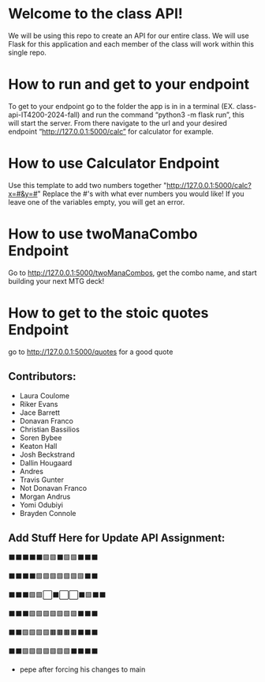 # Welcome to the class API!

We will be using this repo to create an API for our entire class. We will use Flask for this application and each member of the class will work within this single repo.

# How to run and get to your endpoint

To get to your endpoint go to the folder the app is in in a terminal (EX. class-api-IT4200-2024-fall) and run the command “python3 -m flask run”, this will start the server. From there navigate to the url and your desired endpoint “http://127.0.0.1:5000/calc” for calculator for example. 

# How to use Calculator Endpoint

Use this template to add two numbers together "http://127.0.0.1:5000/calc?x=#&y=#"
Replace the #'s with what ever numbers you would like!
If you leave one of the variables empty, you will get an error.

# How to use twoManaCombo Endpoint

Go to http://127.0.0.1:5000/twoManaCombos, get the combo name, and start building your next MTG deck!

# How to get to the stoic quotes Endpoint
go to http://127.0.0.1:5000/quotes for a good quote

## Contributors:

* Laura Coulome
* Riker Evans
* Jace Barrett
* Donavan Franco
* Christian Bassilios
* Soren Bybee
* Keaton Hall
* Josh Beckstrand
* Dallin Hougaard
* Andres
* Travis Gunter
* Not Donavan Franco
* Morgan Andrus
* Yomi Odubiyi
* Brayden Connole


## Add Stuff Here for Update API Assignment:
⬛⬛⬛⬛⬛🟩🟩⬛🟩🟩⬛⬛⬛

⬛⬛⬛⬛🟩🟩🟩🟩🟩🟩🟩⬛⬛ 

⬛⬛⬛🟩🟩⬜⬛⬜⬜⬛🟩⬛⬛

⬛⬛⬛🟩🟩🟩🟩🟩🟩🟩⬛⬛⬛

⬛⬛🟩🟩🟩🟩🟫🟫🟫🟫⬛⬛⬛

⬛⬛🟩🟩🟩🟩🟩🟩🟩⬛⬛⬛⬛ 

* pepe after forcing his changes to main